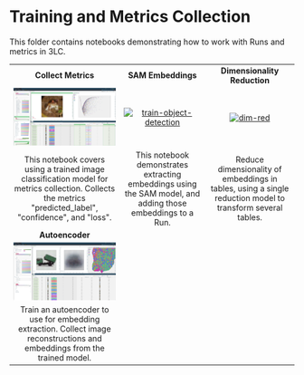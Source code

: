 # Training and Metrics Collection

This folder contains notebooks demonstrating how to work with Runs and metrics in 3LC.

|  |  |  |
|:----------:|:----------:|:----------:|
| **Collect Metrics** | **SAM Embeddings** | **Dimensionality Reduction** |
| [![train-image-classification](../images/collect-only.png)](collect-metrics.ipynb) | [![train-object-detection](../images/sam-embeddings.png)](train-object-detection.ipynb) | [![dim-red](../images/dimensionality-reduction.png)](dimensionality-reduction.ipynb) |
| This notebook covers using a trained image classification model for metrics collection. Collects the metrics "predicted_label", "confidence", and "loss".| This notebook demonstrates extracting embeddings using the SAM model, and adding those embeddings to a Run. | Reduce dimensionality of embeddings in tables, using a single reduction model to transform several tables. |
| **Autoencoder** | | |
| [![train-image-classification](../images/autoencoder.png)](train-autoencoder.ipynb) | |  |
| Train an autoencoder to use for embedding extraction. Collect image reconstructions and embeddings from the trained model. |  |  |
